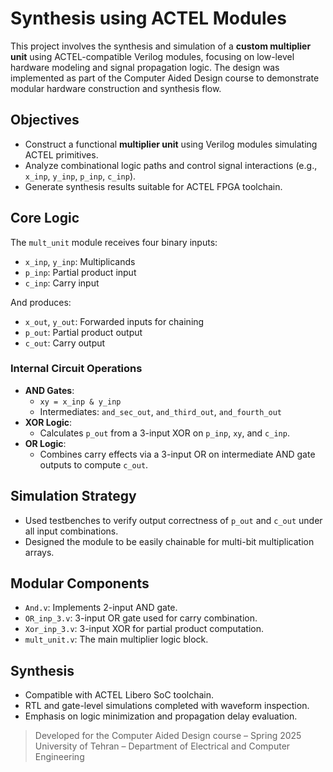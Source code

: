 # Synthesis using ACTEL Modules

This project involves the synthesis and simulation of a **custom multiplier unit** using ACTEL-compatible Verilog modules, focusing on low-level hardware modeling and signal propagation logic. The design was implemented as part of the Computer Aided Design course to demonstrate modular hardware construction and synthesis flow.

## Objectives

- Construct a functional **multiplier unit** using Verilog modules simulating ACTEL primitives.
- Analyze combinational logic paths and control signal interactions (e.g., `x_inp`, `y_inp`, `p_inp`, `c_inp`).
- Generate synthesis results suitable for ACTEL FPGA toolchain.

## Core Logic

The `mult_unit` module receives four binary inputs:
- `x_inp`, `y_inp`: Multiplicands
- `p_inp`: Partial product input
- `c_inp`: Carry input

And produces:
- `x_out`, `y_out`: Forwarded inputs for chaining
- `p_out`: Partial product output
- `c_out`: Carry output

### Internal Circuit Operations
- **AND Gates**: 
  - `xy = x_inp & y_inp`
  - Intermediates: `and_sec_out`, `and_third_out`, `and_fourth_out`
- **XOR Logic**:
  - Calculates `p_out` from a 3-input XOR on `p_inp`, `xy`, and `c_inp`.
- **OR Logic**:
  - Combines carry effects via a 3-input OR on intermediate AND gate outputs to compute `c_out`.

## Simulation Strategy

- Used testbenches to verify output correctness of `p_out` and `c_out` under all input combinations.
- Designed the module to be easily chainable for multi-bit multiplication arrays.

## Modular Components

- `And.v`: Implements 2-input AND gate.
- `OR_inp_3.v`: 3-input OR gate used for carry combination.
- `Xor_inp_3.v`: 3-input XOR for partial product computation.
- `mult_unit.v`: The main multiplier logic block.

## Synthesis

- Compatible with ACTEL Libero SoC toolchain.
- RTL and gate-level simulations completed with waveform inspection.
- Emphasis on logic minimization and propagation delay evaluation.

> Developed for the Computer Aided Design course – Spring 2025  
> University of Tehran – Department of Electrical and Computer Engineering  